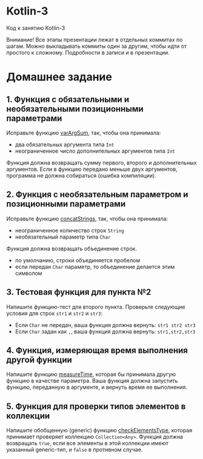 # Kotlin-3
Код к занятию Kotlin-3

Внимание! Все этапы презентации лежат в отдельных коммитах по шагам.
Можно выкладывать коммиты один за другим, чтобы идти от простого к сложному.
Подробности в записи и в презентации.

# Домашнее задание


## 1. Функция с обязательными и необязательными позиционными параметрами
Исправьте функцию [varArgSum](src/main/kotlin/ru/otus/homework/homework/varArgSum.kt), так, чтобы она принимала:

- два обязательных аргумента типа `Int`
- неограниченное число дополнительных аргументов типа `Int`

Функция должна возвращать сумму первого, второго и дополнительных аргументов.
Если в функцию передано меньше двух аргументов, программа не должна собираться (ошибка компиляции).

## 2. Функция с необязательным параметром и позиционными параметрами
Исправьте функцию [concatStrings](src/main/kotlin/ru/otus/homework/homework/concatStrings.kt), так, чтобы она принимала:

- неограниченное количество строк `String`
- необязательный параметр типа `Char`

Функция должна возвращать объединение строк.

- по умолчанию, строки объединяется пробелом
- если передан `Char` параметр, то объединение делается этим символом

## 3. Тестовая функция для пункта №2
Напишите функцию-тест для второго пункта. Проверьте следующие условия для строк `str1` и `str2` и `str3`:

- Если `Char` не передан, ваша функция должна вернуть: `str1 str2 str3`
- Если `Char` задан как `,`, ваша функция должна вернуть: `str1,str2,str3`

## 4. Функция, измеряющая время выполнения другой функции

Напишите функцию [measureTime](src/main/kotlin/ru/otus/homework/homework/measureTime.kt), которая бы принимала другую функцию в качестве параметра.
Ваша функция должна запустить функцию, переданную в аргументе, и вернуть время ее выполнения.

## 5. Функция для проверки типов элементов в коллекции

Напишите обобщенную (generic) функцию [checkElementsType](src/main/kotlin/ru/otus/homework/homework/checkElementType.kt), которая принимает проверяет 
коллекцию `Collection<Any>`.
Функция должна возвращать `true`, если все элементы в этой коллекции имеют указанный generic-тип, и `false` в противном случае.